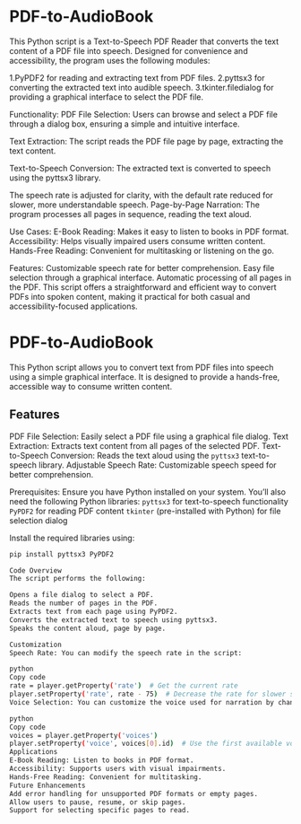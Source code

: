 # PDF-to-AudioBook
This Python script is a Text-to-Speech PDF Reader that converts the text content of a PDF file into speech. Designed for convenience and accessibility, the program uses the following modules:

1.PyPDF2 for reading and extracting text from PDF files.
2.pyttsx3 for converting the extracted text into audible speech.
3.tkinter.filedialog for providing a graphical interface to select the PDF file.

Functionality:
PDF File Selection:
Users can browse and select a PDF file through a dialog box, ensuring a simple and intuitive interface.

Text Extraction:
The script reads the PDF file page by page, extracting the text content.

Text-to-Speech Conversion:
The extracted text is converted to speech using the pyttsx3 library.

The speech rate is adjusted for clarity, with the default rate reduced for slower, more understandable speech.
Page-by-Page Narration:
The program processes all pages in sequence, reading the text aloud.

Use Cases:
E-Book Reading: Makes it easy to listen to books in PDF format.
Accessibility: Helps visually impaired users consume written content.
Hands-Free Reading: Convenient for multitasking or listening on the go.

Features:
Customizable speech rate for better comprehension.
Easy file selection through a graphical interface.
Automatic processing of all pages in the PDF.
This script offers a straightforward and efficient way to convert PDFs into spoken content, making it practical for both casual and accessibility-focused applications.

# PDF-to-AudioBook

This Python script allows you to convert text from PDF files into speech using a simple graphical interface. It is designed to provide a hands-free, accessible way to consume written content.

## Features
PDF File Selection: Easily select a PDF file using a graphical file dialog.
Text Extraction: Extracts text content from all pages of the selected PDF.
Text-to-Speech Conversion: Reads the text aloud using the `pyttsx3` text-to-speech library.
Adjustable Speech Rate: Customizable speech speed for better comprehension.

Prerequisites:
Ensure you have Python installed on your system. You’ll also need the following Python libraries:
 `pyttsx3` for text-to-speech functionality
 `PyPDF2` for reading PDF content
 `tkinter` (pre-installed with Python) for file selection dialog

Install the required libraries using:
```bash
pip install pyttsx3 PyPDF2

Code Overview
The script performs the following:

Opens a file dialog to select a PDF.
Reads the number of pages in the PDF.
Extracts text from each page using PyPDF2.
Converts the extracted text to speech using pyttsx3.
Speaks the content aloud, page by page.

Customization
Speech Rate: You can modify the speech rate in the script:

python
Copy code
rate = player.getProperty('rate')  # Get the current rate
player.setProperty('rate', rate - 75)  # Decrease the rate for slower speech
Voice Selection: You can customize the voice used for narration by changing the pyttsx3 voice properties:

python
Copy code
voices = player.getProperty('voices')
player.setProperty('voice', voices[0].id)  # Use the first available voice
Applications
E-Book Reading: Listen to books in PDF format.
Accessibility: Supports users with visual impairments.
Hands-Free Reading: Convenient for multitasking.
Future Enhancements
Add error handling for unsupported PDF formats or empty pages.
Allow users to pause, resume, or skip pages.
Support for selecting specific pages to read.
